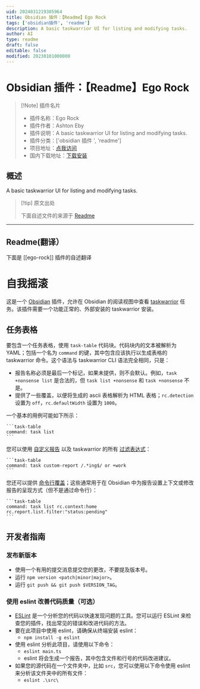 ```yaml
---
uid: 2024031219305964
title: Obsidian 插件：【Readme】Ego Rock
tags: ['obsidian插件', 'readme']
description: A basic taskwarrior UI for listing and modifying tasks.
author: AI
type: readme
draft: false
editable: false
modified: 20230101000000
---
```


# Obsidian 插件：【Readme】Ego Rock

> [!Note] 插件名片
> - 插件名称：Ego Rock
> - 插件作者：Ashton Eby
> - 插件说明：A basic taskwarrior UI for listing and modifying tasks.
> - 插件分类：['obsidian 插件 ', 'readme']
> - 项目地址：[点我访问](https://github.com/echo-bravo-yahoo/ego-rock)
> - 国内下载地址：[下载安装](https://pkmer.cn/products/plugin/pluginMarket/?ego-rock)

## 概述

A basic taskwarrior UI for listing and modifying tasks.

> [!tip] 原文出处
>
>下面自述文件的来源于 [Readme](https://ghproxy.net/https://raw.githubusercontent.com/echo-bravo-yahoo/ego-rock/main/README.md)

---

## Readme(翻译）

下面是 [[ego-rock]] 插件的自述翻译

# 自我摇滚

这是一个 [Obsidian](https://obsidian.md) 插件，允许在 Obsidian 的阅读视图中查看 [taskwarrior](https://taskwarrior.org/) 任务。该插件需要一个功能正常的、外部安装的 taskwarrior 安装。

## 任务表格

要包含一个任务表格，使用 `task-table` 代码块。代码块内的文本被解析为 YAML；包括一个名为 `command` 的键，其中包含应该执行以生成表格的 taskwarrior 命令。这个语法与 taskwarrior CLI 语法完全相同，只是：

- 报告名称必须是最后一个标记，如果未提供，则不会默认。例如，`task +nonsense list` 是合法的，但 `task list +nonsense` 和 `task +nonsense` 不是。
- 提供了一些覆盖，以便将生成的 ascii 表格解析为 HTML 表格；`rc.detection` 设置为 `off`，`rc.defaultWidth` 设置为 `1000`。

一个基本的用例可能如下所示：

````
```task-table
command: task list
```
````

您可以使用 [自定义报告](https://taskwarrior.org/docs/report/#custom-reports) 以及 taskwarrior 的所有 [过滤表达式](https://taskwarrior.org/docs/filter/)：

````
```task-table
command: task custom-report /.*ing$/ or +work
```
````

您还可以提供 [命令行覆盖](https://taskwarrior.org/docs/configuration/#command-line-override)；这些通常用于在 Obsidian 中为报告设置上下文或修改报告的呈现方式（但不是通过命令行）：

````
```task-table
command: task list rc.context:home rc.report.list.filter:"status:pending"
```
````

## 开发者指南

### 发布新版本

- 使用一个有用的提交消息提交您的更改，不要提及版本号。
- 运行 `npm version <patch|minor|major>`。
- 运行 `git push && git push $VERSION_TAG`。

### 使用 eslint 改善代码质量（可选）

- [ESLint](https://eslint.org/) 是一个分析您的代码以快速发现问题的工具。您可以运行 ESLint 来检查您的插件，找出常见的错误和改进代码的方法。
- 要在此项目中使用 eslint，请确保从终端安装 eslint：
  - `npm install -g eslint`
- 使用 eslint 分析此项目，请使用以下命令：
  - `eslint main.ts`
  - eslint 将会生成一个报告，其中包含文件和行号的代码改进建议。
- 如果您的源代码在一个文件夹中，比如 `src`，您可以使用以下命令使用 eslint 来分析该文件夹中的所有文件：
  - `eslint .\src\`



